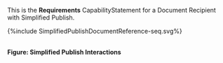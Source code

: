 This is the **Requirements** CapabilityStatement for a Document Recipient with Simplified Publish. 

<div>
{%include SimplifiedPublishDocumentReference-seq.svg%}
</div>

<br clear="all">

**Figure: Simplified Publish Interactions**